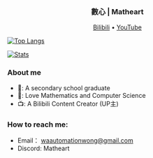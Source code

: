 <h3 align="center"> 數心 | Matheart </h3>

<p align="center">
  <a href="https://space.bilibili.com/346660989">Bilibili</a> •
  <a href="https://www.youtube.com/channel/UCqhSUZIUzmwEvtZ9JQklwfQ">YouTube</a> 
</p>

[![Top Langs](https://github-readme-stats.vercel.app/api/top-langs/?username=Matheart&hide=html,css,javascript&count_private=true&layout=compact)](https://github.com/ArtanisWongWWW)

[![Stats](https://github-readme-stats.vercel.app/api?username=Matheart&show_icons=true&count_private=true&line_height=20)](https://github.com/ArtanisWongWWW)


### About me
- 🏫: A secondary school graduate
- 💙: Love Mathematics and Computer Science
- 📺: A Bilibili Content Creator (UP主)


### How to reach me:
- Email： waautomationwong@gmail.com
- Discord: Matheart

<!--
**ArtanisWongWWW/ArtanisWongWWW** is a ✨ _special_ ✨ repository because its `README.md` (this file) appears on your GitHub profile.

Here are some ideas to get you started:

- 🔭 I’m currently working on ...
- 🌱 I’m currently learning ...
- 👯 I’m looking to collaborate on ...
- 🤔 I’m looking for help with ...
- 💬 Ask me about ...
- 📫 How to reach me: ...
- 😄 Pronouns: ...
- ⚡ Fun fact: ...
-->
